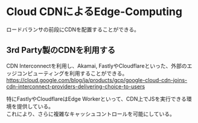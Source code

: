 # Cloud CDNによるEdge-Computing

ロードバランサの前段にCDNを配置することができる。

## 3rd Party製のCDNを利用する
CDN Interconnectを利用し、Akamai, FastlyやCloudflareといった、外部のエッジコンピューティングを利用することができる。  
https://cloud.google.com/blog/ja/products/gcp/google-cloud-cdn-joins-cdn-interconnect-providers-delivering-choice-to-users  

特にFastlyやCloudflareはEdge Workerといって、CDN上でJSを実行できる環境を提供している。  
これにより、さらに複雑なキャッシュコントロールを可能にしている。